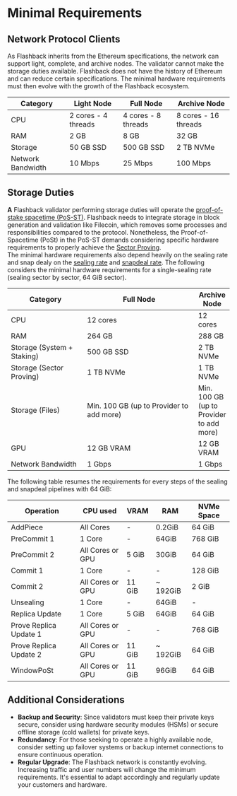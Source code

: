 # Minimal Requirements

## Network Protocol Clients

As Flashback inherits from the Ethereum specifications, the network can support light, complete, and archive nodes. The validator cannot make the storage duties available. Flashback does not have the history of Ethereum and can reduce certain specifications. The minimal hardware requirements must then evolve with the growth of the Flashback ecosystem. &#x20;

| Category          | Light Node          | Full Node           | Archive Node         |
| ----------------- | ------------------- | ------------------- | -------------------- |
| CPU               | 2 cores - 4 threads | 4 cores - 8 threads | 8 cores - 16 threads |
| RAM               | 2 GB                | 8 GB                | 32 GB                |
| Storage           | 50 GB SSD           | 500 GB SSD          | 2 TB NVMe            |
| Network Bandwidth | 10 Mbps             | 25 Mbps             | 100 Mbps             |

## Storage Duties

**A** Flashback validator performing storage duties will operate the [proof-of-stake spacetime (PoS-ST)](../../../learn/consensus-proof-of-stake-spacetime.md). Flashback needs to integrate storage in block generation and validation like Filecoin, which removes some processes and responsibilities compared to the protocol. Nonetheless, the Proof-of-Spacetime (PoSt) in the PoS-ST demands considering specific hardware requirements to properly achieve the [Sector Proving](../../../learn/our-network-and-ecosystem/storage-mechanisms/proving-mechanism/). \
The minimal hardware requirements also depend heavily on the sealing rate and snap dealy on the [sealing rate](../../../learn/our-network-and-ecosystem/storage-mechanisms/proving-mechanism/sealing-rate.md) and [snapdeal rate](../../../learn/our-network-and-ecosystem/storage-mechanisms/proving-mechanism/snapdeal-rate.md). The following considers the minimal hardware requirements for a single-sealing rate (sealing sector by sector, 64 GiB sector).&#x20;

<table><thead><tr><th width="182">Category</th><th width="293">Full Node</th><th>Archive Node</th></tr></thead><tbody><tr><td>CPU</td><td>12 cores</td><td>12 cores</td></tr><tr><td>RAM</td><td>264 GB</td><td>288 GB</td></tr><tr><td>Storage (System + Staking)</td><td>500 GB SSD</td><td>2 TB NVMe</td></tr><tr><td>Storage (Sector Proving)</td><td>1 TB NVMe</td><td>1 TB NVMe</td></tr><tr><td>Storage (Files)</td><td>Min. 100 GB (up to Provider to add more)</td><td>Min. 100 GB (up to Provider to add more)</td></tr><tr><td>GPU</td><td>12 GB VRAM</td><td>12 GB VRAM</td></tr><tr><td>Network Bandwidth</td><td>1 Gbps</td><td>1 Gbps</td></tr></tbody></table>

The following table resumes the requirements for every steps of the sealing and snapdeal pipelines with 64 GiB:

| Operation              | CPU used         | VRAM   | RAM       | NVMe Space |
| ---------------------- | ---------------- | ------ | --------- | ---------- |
| AddPiece               | All Cores        | -      | 0.2GiB    | 64 GiB     |
| PreCommit 1            | 1 Core           | -      | 64GiB     | 768 GiB    |
| PreCommit 2            | All Cores or GPU | 5 GiB  | 30GiB     | 64 GiB     |
| Commit 1               | 1 Core           | -      | -         | 128 GiB    |
| Commit 2               | All Cores or GPU | 11 GiB | \~ 192GiB | 2 GiB      |
| Unsealing              | 1 Core           | -      | 64GiB     | -          |
| Replica Update         | 1 Core           | 5 GiB  | 64GiB     | 64 GiB     |
| Prove Replica Update 1 | All Cores or GPU | -      | -         | 768 GiB    |
| Prove Replica Update 2 | All Cores or GPU | 11 GiB | \~ 192GiB | 64 GiB     |
| WindowPoSt             | All Cores or GPU | 11 GiB | 96GiB     | 64 GiB     |

## Additional Considerations

* **Backup and Security**: Since validators must keep their private keys secure, consider using hardware security modules (HSMs) or secure offline storage (cold wallets) for private keys.
* **Redundancy**: For those seeking to operate a highly available node, consider setting up failover systems or backup internet connections to ensure continuous operation.
* **Regular Upgrade**: The Flashback network is constantly evolving. Increasing traffic and user numbers will change the minimum requirements. It's essential to adapt accordingly and regularly update your customers and hardware.
